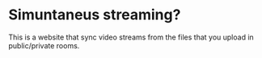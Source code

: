 # Simuntaneus streaming?

This is a website that sync video streams from the files that you upload in public/private rooms.